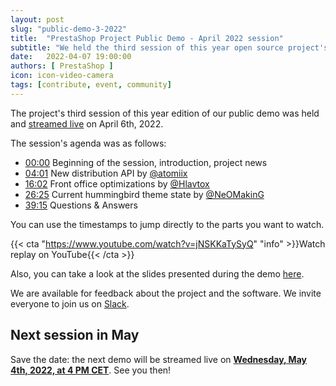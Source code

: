 ```yaml
---
layout: post
slug: "public-demo-3-2022"
title:  "PrestaShop Project Public Demo - April 2022 session"
subtitle: "We held the third session of this year open source project's public demo"
date:   2022-04-07 19:00:00
authors: [ PrestaShop ]
icon: icon-video-camera
tags: [contribute, event, community]
---
```


The project's third session of this year edition of our public demo was held and [streamed live](https://www.youtube.com/watch?v=jNSKKaTySyQ) on April 6th, 2022.

The session's agenda was as follows:

- [00:00](https://www.youtube.com/watch?v=jNSKKaTySyQ) Beginning of the session, introduction, project news
- [04:01](https://youtu.be/jNSKKaTySyQ?t=241) New distribution API by [@atomiix](https://github.com/atomiix)
- [16:02](https://youtu.be/jNSKKaTySyQ?t=962) Front office optimizations by [@Hlavtox](https://github.com/Hlavtox)
- [26:25](https://youtu.be/jNSKKaTySyQ?t=1585) Current hummingbird theme state by [@NeOMakinG](https://github.com/NeOMakinG)
- [39:15](https://youtu.be/jNSKKaTySyQ?t=2355) Questions & Answers


You can use the timestamps to jump directly to the parts you want to watch.

{{< cta "https://www.youtube.com/watch?v=jNSKKaTySyQ" "info" >}}Watch replay on YouTube{{< /cta >}}

Also, you can take a look at the slides presented during the demo [here](https://docs.google.com/presentation/d/14-VKyEL9_7SS7qV5v_o6UvvWqVs5uSSOOjTFH87a4ac/edit).

We are available for feedback about the project and the software. We invite everyone to join us on [Slack](https://www.prestashop-project.org/slack/).

## Next session in May

Save the date: the next demo will be streamed live on [**Wednesday, May 4th, 2022, at 4 PM CET**](https://www.youtube.com/watch?v=91uXhWYFGDU). See you then!
